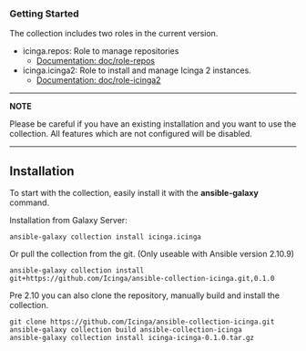 ### Getting Started

The collection includes two roles in the current version.

* icinga.repos: Role to manage repositories
  * [Documentation: doc/role-repos](doc/role-repos/role-repos.md)
* icinga.icinga2: Role to install and manage Icinga 2 instances.
  * [Documentation: doc/role-icinga2](doc/role-icinga2/role-icinga2.md)


---
**NOTE**

Please be careful if you have an existing installation and you want to use the
collection. All features which are not configured will be disabled.

---

## Installation

To start with the collection, easily install it with the **ansible-galaxy** command.

Installation from Galaxy Server:

```
ansible-galaxy collection install icinga.icinga
```

Or pull the collection from the git. (Only useable with Ansible version 2.10.9)
```
ansible-galaxy collection install git+https://github.com/Icinga/ansible-collection-icinga.git,0.1.0
```

Pre 2.10 you can also clone the repository, manually build and install the collection.

```
git clone https://github.com/Icinga/ansible-collection-icinga.git
ansible-galaxy collection build ansible-collection-icinga
ansible-galaxy collection install icinga-icinga-0.1.0.tar.gz
```
